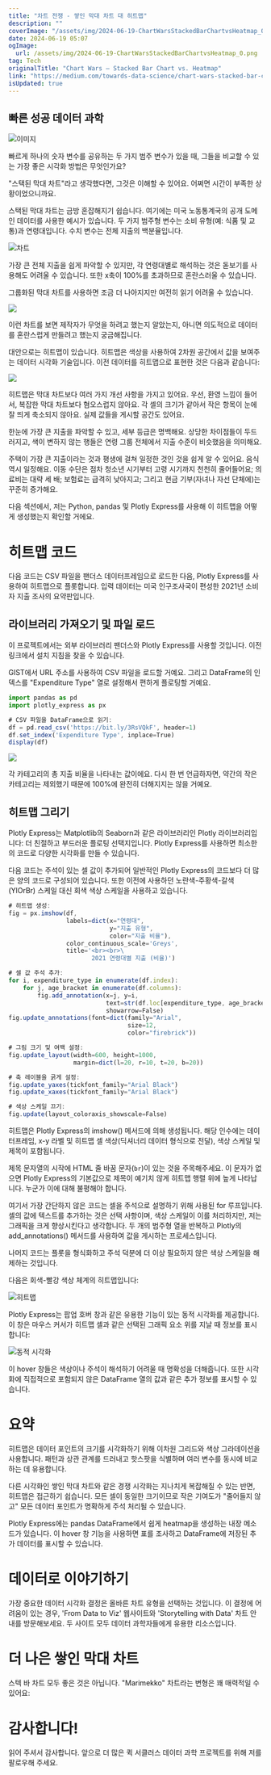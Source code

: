 ```yaml
---
title: "차트 전쟁 - 쌓인 막대 차트 대 히트맵"
description: ""
coverImage: "/assets/img/2024-06-19-ChartWarsStackedBarChartvsHeatmap_0.png"
date: 2024-06-19 05:07
ogImage:
  url: /assets/img/2024-06-19-ChartWarsStackedBarChartvsHeatmap_0.png
tag: Tech
originalTitle: "Chart Wars — Stacked Bar Chart vs. Heatmap"
link: "https://medium.com/towards-data-science/chart-wars-stacked-bar-chart-vs-heatmap-959423de6fee"
isUpdated: true
---
```


## 빠른 성공 데이터 과학

![이미지](/assets/img/2024-06-19-ChartWarsStackedBarChartvsHeatmap_0.png)

빠르게 하나의 숫자 변수를 공유하는 두 가지 범주 변수가 있을 때, 그들을 비교할 수 있는 가장 좋은 시각화 방법은 무엇인가요?

"스택된 막대 차트"라고 생각했다면, 그것은 이해할 수 있어요. 어쩌면 시간이 부족한 상황이었으니까요.

<!-- cozy-coder - 수평 -->

<ins class="adsbygoogle"
     style="display:block"
     data-ad-client="ca-pub-4877378276818686"
     data-ad-slot="1107185301"
     data-ad-format="auto"
     data-full-width-responsive="true"></ins>

<script>
     (adsbygoogle = window.adsbygoogle || []).push({});
</script>

스택된 막대 차트는 금방 혼잡해지기 쉽습니다. 여기에는 미국 노동통계국의 공개 도메인 데이터를 사용한 예시가 있습니다. 두 가지 범주형 변수는 소비 유형(예: 식품 및 교통)과 연령대입니다. 수치 변수는 전체 지출의 백분율입니다.

![차트](/assets/img/2024-06-19-ChartWarsStackedBarChartvsHeatmap_1.png)

가장 큰 전체 지출을 쉽게 파악할 수 있지만, 각 연령대별로 해석하는 것은 돋보기를 사용해도 어려울 수 있습니다. 또한 x축이 100%를 초과하므로 혼란스러울 수 있습니다.

그룹화된 막대 차트를 사용하면 조금 더 나아지지만 여전히 읽기 어려울 수 있습니다.

<!-- cozy-coder - 수평 -->

<ins class="adsbygoogle"
     style="display:block"
     data-ad-client="ca-pub-4877378276818686"
     data-ad-slot="1107185301"
     data-ad-format="auto"
     data-full-width-responsive="true"></ins>

<script>
     (adsbygoogle = window.adsbygoogle || []).push({});
</script>

<img src="/assets/img/2024-06-19-ChartWarsStackedBarChartvsHeatmap_2.png" />

이런 차트를 보면 제작자가 무엇을 하려고 했는지 알았는지, 아니면 의도적으로 데이터를 혼란스럽게 만들려고 했는지 궁금해집니다.

대안으로는 히트맵이 있습니다. 히트맵은 색상을 사용하여 2차원 공간에서 값을 보여주는 데이터 시각화 기술입니다. 이전 데이터를 히트맵으로 표현한 것은 다음과 같습니다:

<img src="/assets/img/2024-06-19-ChartWarsStackedBarChartvsHeatmap_3.png" />

<!-- cozy-coder - 수평 -->

<ins class="adsbygoogle"
     style="display:block"
     data-ad-client="ca-pub-4877378276818686"
     data-ad-slot="1107185301"
     data-ad-format="auto"
     data-full-width-responsive="true"></ins>

<script>
     (adsbygoogle = window.adsbygoogle || []).push({});
</script>

히트맵은 막대 차트보다 여러 가지 개선 사항을 가지고 있어요. 우선, 환영 느낌이 들어서, 복잡한 막대 차트보다 혐오스럽지 않아요. 각 셀의 크기가 같아서 작은 항목이 눈에 잘 띄게 축소되지 않아요. 실제 값들을 게시할 공간도 있어요.

한눈에 가장 큰 지출을 파악할 수 있고, 세부 등급은 명백해요. 상당한 차이점들이 두드러지고, 색이 변하지 않는 행들은 연령 그룹 전체에서 지출 수준이 비슷했음을 의미해요.

주택이 가장 큰 지출이라는 것과 평생에 걸쳐 일정한 것인 것을 쉽게 알 수 있어요. 음식 역시 일정해요. 이동 수단은 점차 청소년 시기부터 고령 시기까지 천천히 줄어들어요; 의료비는 대략 세 배; 보험료는 급격히 낮아지고; 그리고 현금 기부(자녀나 자선 단체에)는 꾸준히 증가해요.

다음 섹션에서, 저는 Python, pandas 및 Plotly Express를 사용해 이 히트맵을 어떻게 생성했는지 확인할 거에요.

<!-- cozy-coder - 수평 -->

<ins class="adsbygoogle"
     style="display:block"
     data-ad-client="ca-pub-4877378276818686"
     data-ad-slot="1107185301"
     data-ad-format="auto"
     data-full-width-responsive="true"></ins>

<script>
     (adsbygoogle = window.adsbygoogle || []).push({});
</script>

# 히트맵 코드

다음 코드는 CSV 파일을 팬더스 데이터프레임으로 로드한 다음, Plotly Express를 사용하여 히트맵으로 플롯합니다. 입력 데이터는 미국 인구조사국이 편성한 2021년 소비자 지출 조사의 요약판입니다.

## 라이브러리 가져오기 및 파일 로드

이 프로젝트에서는 외부 라이브러리 팬더스와 Plotly Express를 사용할 것입니다. 이전 링크에서 설치 지침을 찾을 수 있습니다.

<!-- cozy-coder - 수평 -->

<ins class="adsbygoogle"
     style="display:block"
     data-ad-client="ca-pub-4877378276818686"
     data-ad-slot="1107185301"
     data-ad-format="auto"
     data-full-width-responsive="true"></ins>

<script>
     (adsbygoogle = window.adsbygoogle || []).push({});
</script>

GIST에서 URL 주소를 사용하여 CSV 파일을 로드할 거예요. 그리고 DataFrame의 인덱스를 "Expenditure Type" 열로 설정해서 편하게 플로팅할 거예요.

```js
import pandas as pd
import plotly_express as px

# CSV 파일을 DataFrame으로 읽기:
df = pd.read_csv('https://bit.ly/3RsVQkF', header=1)
df.set_index('Expenditure Type', inplace=True)
display(df)
```

<img src="/assets/img/2024-06-19-ChartWarsStackedBarChartvsHeatmap_4.png" />

각 카테고리의 총 지출 비율을 나타내는 값이에요. 다시 한 번 언급하자면, 약간의 작은 카테고리는 제외했기 때문에 100%에 완전히 더해지지는 않을 거예요.

<!-- cozy-coder - 수평 -->

<ins class="adsbygoogle"
     style="display:block"
     data-ad-client="ca-pub-4877378276818686"
     data-ad-slot="1107185301"
     data-ad-format="auto"
     data-full-width-responsive="true"></ins>

<script>
     (adsbygoogle = window.adsbygoogle || []).push({});
</script>

## 히트맵 그리기

Plotly Express는 Matplotlib의 Seaborn과 같은 라이브러리인 Plotly 라이브러리입니다: 더 친절하고 부드러운 플로팅 선택지입니다. Plotly Express를 사용하면 최소한의 코드로 다양한 시각화를 만들 수 있습니다.

다음 코드는 주석이 있는 셀 값이 추가되어 일반적인 Plotly Express의 코드보다 더 많은 양의 코드로 구성되어 있습니다. 또한 이전에 사용하던 노란색-주황색-갈색 (YlOrBr) 스케일 대신 회색 색상 스케일을 사용하고 있습니다.

```js
# 히트맵 생성:
fig = px.imshow(df,
                labels=dict(x="연령대",
                            y="지출 유형",
                            color="지출 비율"),
                color_continuous_scale='Greys',
                title='<br><br>\
                       2021 연령대별 지출 (비율)')

# 셀 값 주석 추가:
for i, expenditure_type in enumerate(df.index):
    for j, age_bracket in enumerate(df.columns):
        fig.add_annotation(x=j, y=i,
                           text=str(df.loc[expenditure_type, age_bracket]),
                           showarrow=False)
fig.update_annotations(font=dict(family="Arial",
                                 size=12,
                                 color="firebrick"))

# 그림 크기 및 여백 설정:
fig.update_layout(width=600, height=1000,
                  margin=dict(l=20, r=10, t=20, b=20))

# 축 레이블을 굵게 설정:
fig.update_yaxes(tickfont_family="Arial Black")
fig.update_xaxes(tickfont_family="Arial Black")

# 색상 스케일 끄기:
fig.update(layout_coloraxis_showscale=False)
```

<!-- cozy-coder - 수평 -->

<ins class="adsbygoogle"
     style="display:block"
     data-ad-client="ca-pub-4877378276818686"
     data-ad-slot="1107185301"
     data-ad-format="auto"
     data-full-width-responsive="true"></ins>

<script>
     (adsbygoogle = window.adsbygoogle || []).push({});
</script>

히트맵은 Plotly Express의 imshow() 메서드에 의해 생성됩니다. 해당 인수에는 데이터프레임, x-y 라벨 및 히트맵 셀 색상(딕셔너리 데이터 형식으로 전달), 색상 스케일 및 제목이 포함됩니다.

제목 문자열의 시작에 HTML 줄 바꿈 문자(`br`)이 있는 것을 주목해주세요. 이 문자가 없으면 Plotly Express의 기본값으로 제목이 예기치 않게 히트맵 행렬 위에 높게 나타납니다. 누군가 이에 대해 불평해야 합니다.

여기서 가장 간단하지 않은 코드는 셀을 주석으로 설명하기 위해 사용된 for 루프입니다. 셀의 값에 텍스트를 추가하는 것은 선택 사항이며, 색상 스케일이 이를 처리하지만, 저는 그래픽을 크게 향상시킨다고 생각합니다. 두 개의 범주형 열을 반복하고 Plotly의 add_annotations() 메서드를 사용하여 값을 게시하는 프로세스입니다.

나머지 코드는 플롯을 형식화하고 주석 덕분에 더 이상 필요하지 않은 색상 스케일을 해제하는 것입니다.

<!-- cozy-coder - 수평 -->

<ins class="adsbygoogle"
     style="display:block"
     data-ad-client="ca-pub-4877378276818686"
     data-ad-slot="1107185301"
     data-ad-format="auto"
     data-full-width-responsive="true"></ins>

<script>
     (adsbygoogle = window.adsbygoogle || []).push({});
</script>

다음은 회색-빨강 색상 체계의 히트맵입니다:

![히트맵](/assets/img/2024-06-19-ChartWarsStackedBarChartvsHeatmap_5.png)

Plotly Express는 팝업 호버 창과 같은 유용한 기능이 있는 동적 시각화를 제공합니다. 이 창은 마우스 커서가 히트맵 셀과 같은 선택된 그래픽 요소 위를 지날 때 정보를 표시합니다:

![동적 시각화](/assets/img/2024-06-19-ChartWarsStackedBarChartvsHeatmap_6.png)

<!-- cozy-coder - 수평 -->

<ins class="adsbygoogle"
     style="display:block"
     data-ad-client="ca-pub-4877378276818686"
     data-ad-slot="1107185301"
     data-ad-format="auto"
     data-full-width-responsive="true"></ins>

<script>
     (adsbygoogle = window.adsbygoogle || []).push({});
</script>

이 hover 창들은 색상이나 주석이 해석하기 어려울 때 명확성을 더해줍니다. 또한 시각화에 직접적으로 포함되지 않은 DataFrame 열의 값과 같은 추가 정보를 표시할 수 있습니다.

# 요약

히트맵은 데이터 포인트의 크기를 시각화하기 위해 이차원 그리드와 색상 그라데이션을 사용합니다. 패턴과 상관 관계를 드러내고 핫스팟을 식별하며 여러 변수를 동시에 비교하는 데 유용합니다.

다른 시각화인 쌓인 막대 차트와 같은 경쟁 시각화는 지나치게 복잡해질 수 있는 반면, 히트맵은 접근하기 쉽습니다. 모든 셀이 동일한 크기이므로 작은 기여도가 "줄어들지 않고" 모든 데이터 포인트가 명확하게 주석 처리될 수 있습니다.

<!-- cozy-coder - 수평 -->

<ins class="adsbygoogle"
     style="display:block"
     data-ad-client="ca-pub-4877378276818686"
     data-ad-slot="1107185301"
     data-ad-format="auto"
     data-full-width-responsive="true"></ins>

<script>
     (adsbygoogle = window.adsbygoogle || []).push({});
</script>

Plotly Express에는 pandas DataFrame에서 쉽게 heatmap을 생성하는 내장 메소드가 있습니다. 이 hover 창 기능을 사용하면 표를 조사하고 DataFrame에 저장된 추가 데이터를 표시할 수 있습니다.

# 데이터로 이야기하기

가장 중요한 데이터 시각화 결정은 올바른 차트 유형을 선택하는 것입니다. 이 결정에 어려움이 있는 경우, 'From Data to Viz' 웹사이트와 'Storytelling with Data' 차트 안내를 방문해보세요. 두 사이트 모두 데이터 과학자들에게 유용한 리소스입니다.

# 더 나은 쌓인 막대 차트

<!-- cozy-coder - 수평 -->

<ins class="adsbygoogle"
     style="display:block"
     data-ad-client="ca-pub-4877378276818686"
     data-ad-slot="1107185301"
     data-ad-format="auto"
     data-full-width-responsive="true"></ins>

<script>
     (adsbygoogle = window.adsbygoogle || []).push({});
</script>

스텍 바 차트 모두 좋은 것은 아닙니다. "Marimekko" 차트라는 변형은 꽤 매력적일 수 있어요:

# 감사합니다!

읽어 주셔서 감사합니다. 앞으로 더 많은 퀵 서클러스 데이터 과학 프로젝트를 위해 저를 팔로우해 주세요.
